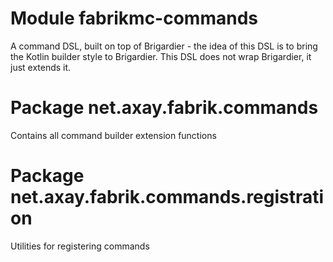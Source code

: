 # Module fabrikmc-commands

A command DSL, built on top of Brigardier - the idea of this DSL is to bring the Kotlin builder style to Brigardier.
This DSL does not wrap Brigardier, it just extends it.

# Package net.axay.fabrik.commands

Contains all command builder extension functions

# Package net.axay.fabrik.commands.registration

Utilities for registering commands
